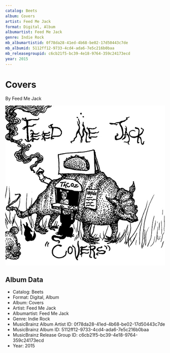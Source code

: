 ```yaml
---
catalog: Beets
album: Covers
artist: Feed Me Jack
format: Digital, Album
albumartist: Feed Me Jack
genre: Indie Rock
mb_albumartistid: 0f78da28-41ed-4b68-be02-17d50443c7de
mb_albumid: 5112ff12-9733-4cd4-ada6-7e5c216b0baa
mb_releasegroupid: c6cb21f5-bc39-4e18-9764-359c24173ecd
year: 2015
---
```


# Covers

By Feed Me Jack

![](../../assets/beetscovers/Feed_Me_Jack-Covers.jpg)

## Album Data

- Catalog: Beets
- Format: Digital, Album
- Album: Covers
- Artist: Feed Me Jack
- Albumartist: Feed Me Jack
- Genre: Indie Rock
- MusicBrainz Album Artist ID: 0f78da28-41ed-4b68-be02-17d50443c7de
- MusicBrainz Album ID: 5112ff12-9733-4cd4-ada6-7e5c216b0baa
- MusicBrainz Release Group ID: c6cb21f5-bc39-4e18-9764-359c24173ecd
- Year: 2015

